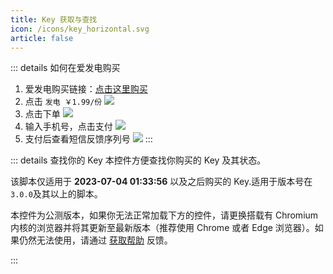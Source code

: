 ```yaml
---
title: Key 获取与查找
icon: /icons/key_horizontal.svg
article: false
---
```


<ExternalJumpCard header="前往 爱发电 购买" text="如果无法显示商品信息，请注册并购买爱发电账号" buttontext="前往 爱发电 购买" link="https://ifdian.net/item/66544a4a1f0211ed835052540025c377" />

::: details 如何在爱发电购买

1. 爱发电购买链接：[点击这里购买](https://afdian.net/item/66544a4a1f0211ed835052540025c377)
2. 点击 `发电 ￥1.99/份`
   ![](https://image.hestudio.net/i/2023/07/04/64a308ce5608c.jpg)
3. 点击下单
   ![](https://image.hestudio.net/i/2023/07/04/64a3095a093c2.jpg)
4. 输入手机号，点击支付
   ![](https://image.hestudio.net/i/2023/07/04/64a309ff9fade.jpg)
5. 支付后查看短信反馈序列号
   ![](https://image.hestudio.net/i/2023/07/04/64a30a49662cb.jpg)
   :::

::: details 查找你的 Key
本控件方便查找你购买的 Key 及其状态。

该脚本仅适用于 **2023-07-04 01:33:56** 以及之后购买的 Key.适用于版本号在`3.0.0`及其以上的脚本。

本控件为公测版本，如果你无法正常加载下方的控件，请更换搭载有 Chromium 内核的浏览器并将其更新至最新版本（推荐使用 Chrome 或者 Edge 浏览器）。如果仍然无法使用，请通过 [获取帮助](https://www.hestudio.net/get-help/) 反馈。

<KeySearch />
:::

<script setup lang="ts">
import KeySearch from "@KeySearch";
</script>
